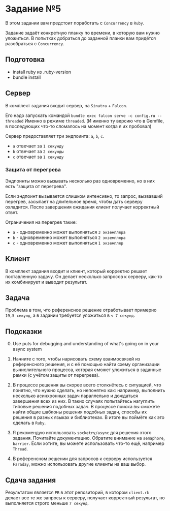 # Задание №5
В этом задании вам предстоит поработать с `Concurrency` в `Ruby`.

Задание задаёт конкретную планку по времени, в которую вам нужно уложиться.
В попытках добраться до заданной планки вам придётся разобраться c `Concurrency`.

## Подготовка

- install ruby из .ruby-version
- bundle install

## Сервер
В комплект задания входит сервер, на `Sinatra` + `Falcon`.

Его надо запускать командой `bundle exec falcon serve -c config.ru --threaded`
Именно в режиме `threaded`. (И именно ту версию что в Gemfile, в последующих что-то сломалось на момент когда я их пробовал)

Сервер предоставляет три эндпоинта: `a`, `b`, `c`.

- `a` отвечает за `1 секунду`
- `b` отвечает за `2 секунды`
- `c` отвечает за `1 секунду`

### Защита от перегрева
Эндпоинты можно вызывать несколько раз одновременно, но в них есть "защита от перегрева".

Если эндпоинт вызывается слишком интенсивно, то запрос, вызвавший перегрев, засыпает на длительное время, чтобы дать серверу охладится. После завершения ожидания клиент получает корректный ответ.

Ограничения на перегрев такие:

- `a` - одновременно может выполняться `3 экземпляра`
- `b` - одновременно может выполняться `2 экземпляра`
- `c` - одновременно может выполняться `1 экземпляр`

## Клиент
В комплект задания входит и клиент, который корректно решает поставленную задачу.
Он делает несколько запросов к серверу, как-то их комбинирует и выводит результат.

## Задача
Проблема в том, что референсное решение отработывает примерно `19,5 секунд`, а в задании требуется уложиться в `< 7 секунд`.

## Подсказки
0. Use puts for debugging and understanding of what's going on in your async system

1. Начните с того, чтобы нарисовать схему взаимосвязей из референсного решения, и с её помощью найти схему организации вычислительного процесса, которая сможет уложиться в заданные рамки (с учётом защиты от перегрева).

2. В процессе решения вы скорее всего столкнётесь с ситуацией, что понятно, что нужно сделать, но непонятно как: например, выполнить несколько асинхронных задач параллельно и дождаться завершения всех из них. В таких случаях попытайтесь нагуглить типовые решения подобных задач. В процессе поиска вы сможете найти общие шаблоны решения подобных задач, способы их решения в разных языках и библиотеках. В итоге вы поймёте как это сделать в `Ruby`.

3. Я рекомендую использовать `socketry/async` для решения этого задания. Почитайте документацию. Обратите внимание на `semaphore`, `barrier`. Если хотите, вы можете использовать что-то ещё, например `Thread`.

4. В референсном решении для запросов к серверу используется `Faraday`, можно использовать другие клиенты на ваш выбор.

## Сдача задания
Результатом является `PR` в этот репозиторий, в котором `client.rb` делает все те же запросы к серверу, получает корректный результат, но выполняется строго меньше `7 секунд`.
